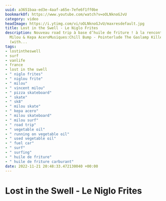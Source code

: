 ```yaml
---
uuid: a3651baa-ed3e-4aaf-a65e-7efe6f1ff0be
bookmarkOf: https://www.youtube.com/watch?v=oOLNknoGJvU
category: video
headImage: https://i.ytimg.com/vi/oOLNknoGJvU/maxresdefault.jpg
title: Lost in the Swell - Le Niglo Frites
description: Nouveau road trip à base d’huile de friture ! à la rencontre de Vincent
  Milou & Kepa AceroMusiques:Chill Bump - Pointerlude The Gaslamp Killer - Nissim
  (with...
tags:
- lostintheswell
- surf
- vanlife
- france
- lost in the swell
- " niglo frites"
- " niglou frite"
- " milou"
- " vincent milou"
- " pizza skateboard"
- " skate"
- " sk8"
- " milou skate"
- " kepa acero"
- " milou skateboard"
- " milou surf"
- " road trip"
- " vegetable oil"
- " running on vegetable oil"
- " used vegetable oil"
- " fuel car"
- " surf"
- " surfing"
- " huile de friture"
- " huile de friture carburant"
date: 2022-11-21 20:48:33.472130040 +00:00
---
```

# Lost in the Swell - Le Niglo Frites

